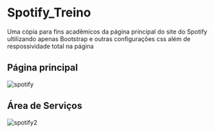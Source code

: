 # Spotify_Treino
Uma cópia para fins acadêmicos da página principal do site do Spotify ultilizando apenas Bootstrap e outras configurações css além de respossividade total na página

## Página principal
![spotify](https://user-images.githubusercontent.com/37378481/87859480-b19e8280-c90b-11ea-9b84-fbc285e88cbe.png)

## Área de Serviços
![spotify2](https://user-images.githubusercontent.com/37378481/87859521-1a85fa80-c90c-11ea-9cce-23b09212e56e.png)


